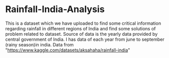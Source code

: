 # Rainfall-India-Analysis
This is a dataset which we have uploaded to find some critical information regarding rainfall in different regions of India and find some solutions of problem related to dataset.
Source of data is the yearly data provided by central government of India. I has data of each year from june to september (rainy season)in india.
Data from "https://www.kaggle.com/datasets/aksahaha/rainfall-india"
